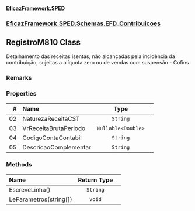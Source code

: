 #### [EficazFramework.SPED](EficazFrameworkSPED.md 'EficazFramework SPED')
### [EficazFramework.SPED.Schemas.EFD_Contribuicoes](EficazFramework.SPED.Schemas.EFD_Contribuicoes.md 'EficazFramework.SPED.Schemas.EFD_Contribuicoes')

## RegistroM810 Class

Detalhamento das receitas isentas, não alcançadas pela incidência da contribuição, sujeitas a alíquota zero ou de vendas com suspensão - Cofins

### Remarks
### Properties

| # | Name | Type | |
| ---: | :--- | :---: | :--- |
| 02 | NaturezaReceitaCST | `String` |  |
| 03 | VrReceitaBrutaPeriodo | `Nullable<Double>` |  |
| 04 | CodigoContaContabil | `String` |  |
| 05 | DescricaoComplementar | `String` |  |
### Methods

| Name | Return Type | |
| :--- | :---: | :--- |
| EscreveLinha() | `String` |  |
| LeParametros(string[]) | `Void` |  |
